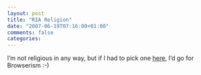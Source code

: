 ```yaml
---
layout: post
title: "RIA Religion"
date: "2007-06-19T07:16:00+01:00"
comments: false
categories: 
---
```


<p>I&#8217;m not religious in any way, but if I had to pick one <a href="http://www.infoq.com/news/2007/06/three-religions-of-ria">here</a>, I&#8217;d go for Browserism :-)</p>


